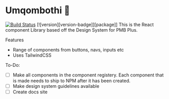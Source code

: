 # Umqombothi  🍶

[![Build Status](https://travis-ci.org/pimp-my-book/umqombothi-component-library.svg?branch=master)](https://travis-ci.org/pimp-my-book/umqombothi-component-library)
[![version][version-badge]][package]]
This is the React component Library based off the Design System for PMB Plus.

Features
* Range of components from buttons, navs, inputs etc
* Uses TailwindCSS

To-Do:
- [ ] Make all components in the component registery. Each component that is made needs to ship to NPM after it has been created.
- [ ] Make design system guidelines available
- [ ] Create docs site
